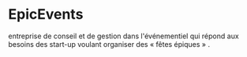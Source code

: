 # EpicEvents
entreprise de conseil et de gestion dans l'événementiel qui répond aux besoins des start-up voulant organiser des « fêtes épiques » .
